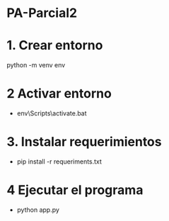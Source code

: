 # PA-Parcial2

# 1. Crear entorno 

python -m venv env

# 2 Activar entorno 
- env\Scripts\activate.bat

# 3. Instalar requerimientos
- pip install -r requeriments.txt

# 4 Ejecutar el programa
- python app.py 

